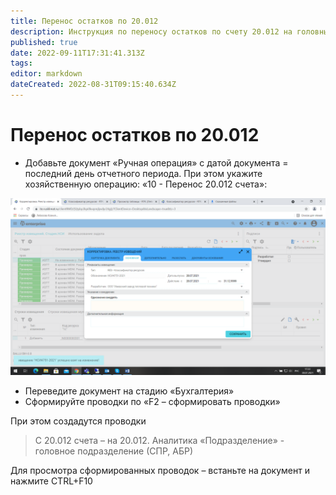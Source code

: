 ```yaml
---
title: Перенос остатков по 20.012
description: Инструкция по переносу остатков по счету 20.012 на головные подразделения
published: true
date: 2022-09-11T17:31:41.313Z
tags: 
editor: markdown
dateCreated: 2022-08-31T09:15:40.634Z
---
```



# Перенос остатков по 20.012

* Добавьте документ «Ручная операция» с датой документа = последний день отчетного периода. При этом укажите хозяйственную операцию: «10 - Перенос 20.012 счета»:

![](<../../../../assets/0 (30).png>)

* Переведите документ на стадию «Бухгалтерия»
* Сформируйте проводки по «F2 – сформировать проводки»

При этом создадутся проводки

>С 20.012 счета – на 20.012. Аналитика «Подразделение» - головное подразделение (СПР, АБР)

Для просмотра сформированных проводок – встаньте на документ и нажмите CTRL+F10
